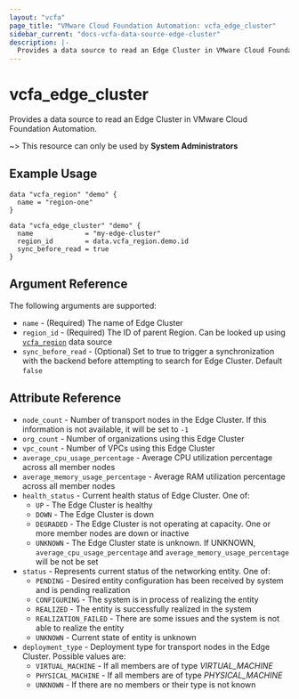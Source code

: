 ```yaml
---
layout: "vcfa"
page_title: "VMware Cloud Foundation Automation: vcfa_edge_cluster"
sidebar_current: "docs-vcfa-data-source-edge-cluster"
description: |-
  Provides a data source to read an Edge Cluster in VMware Cloud Foundation Automation.
---
```


# vcfa\_edge\_cluster

Provides a data source to read an Edge Cluster in VMware Cloud Foundation Automation.

~> This resource can only be used by **System Administrators**

## Example Usage

```hcl
data "vcfa_region" "demo" {
  name = "region-one"
}

data "vcfa_edge_cluster" "demo" {
  name             = "my-edge-cluster"
  region_id        = data.vcfa_region.demo.id
  sync_before_read = true
}
```

## Argument Reference

The following arguments are supported:

* `name` - (Required) The name of Edge Cluster
* `region_id` - (Required) The ID of parent Region. Can be looked up using
  [`vcfa_region`](/providers/vmware/vcfa/latest/docs/data-sources/region) data source
* `sync_before_read` - (Optional) Set to true to trigger a synchronization with the backend before attempting to search for Edge
  Cluster. Default `false`

## Attribute Reference

* `node_count` - Number of transport nodes in the Edge Cluster. If this information is not
  available, it will be set to `-1`
* `org_count` - Number of organizations using this Edge Cluster
* `vpc_count` - Number of VPCs using this Edge Cluster
* `average_cpu_usage_percentage` - Average CPU utilization percentage across all member nodes
* `average_memory_usage_percentage` - Average RAM utilization percentage across all member nodes
* `health_status` - Current health status of Edge Cluster. One of:
  * `UP` - The Edge Cluster is healthy
  * `DOWN` - The Edge Cluster is down
  * `DEGRADED` - The Edge Cluster is not operating at capacity. One or more member nodes are down or inactive
  * `UNKNOWN` - The Edge Cluster state is unknown. If UNKNOWN, `average_cpu_usage_percentage` and `average_memory_usage_percentage` will be not be set
* `status` - Represents current status of the networking entity. One of:
  * `PENDING` - Desired entity configuration has been received by system and is pending realization
  * `CONFIGURING` - The system is in process of realizing the entity
  * `REALIZED` - The entity is successfully realized in the system
  * `REALIZATION_FAILED` - There are some issues and the system is not able to realize the entity
  * `UNKNOWN` - Current state of entity is unknown
* `deployment_type` - Deployment type for transport nodes in the Edge Cluster. Possible values are:
  * `VIRTUAL_MACHINE` - If all members are of type _VIRTUAL_MACHINE_
  * `PHYSICAL_MACHINE` - If all members are of type _PHYSICAL_MACHINE_
  * `UNKNOWN` - If there are no members or their type is not known
